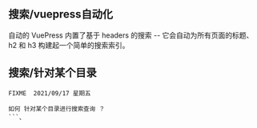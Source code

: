 ## 搜索/vuepress自动化
自动的
VuePress 内置了基于 headers 的搜索 -- 它会自动为所有页面的标题、h2 和 h3 构建起一个简单的搜索索引。


## 搜索/针对某个目录

```?
FIXME  2021/09/17 星期五

如何 针对某个目录进行搜索查询 ？
```、